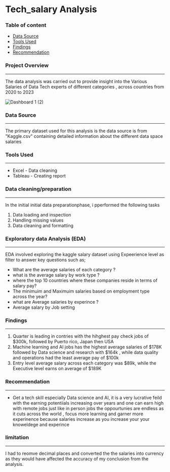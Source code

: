 # Tech_salary Analysis

### Table of content

- [Data Source](#data-source)
- [Tools Used](#tools-used)
- [Findings](#findings)
- [Recommendation](#recommendation)


### Project Overview 
---
The data analysis  was carried out to provide insight into the Various Salaries of Data Tech experts of different categories , across countries from 2020 to 2023


![Dashboard 1 (2)](https://github.com/AluuPhilip/Tech_salary/assets/157082605/c3b8f542-5982-4efc-a93a-d058121594d1)

### Data Source 
---
The primary dataset used for this analysis is the data source is from "Kaggle.csv" containing detailed information about the different data space salaries

### Tools Used 
---

- Excel - Data cleaning
- Tableau - Creating report

### Data cleaning/preparation
---

In the initial initial data preparationphase, i pperformed the following tasks
1. Data loading and inspection
2. Handling missing values
3. Data cleaning and formatting

### Exploratory data Analysis (EDA)
---

EDA involved exploring the kaggle salary dataset using Expeerience level as filter to answer key questions such as;
- What are the average salaries of each category ?
- what is the average salary by work type ?
- where the top 10 countries where these companies reside in terms of salary pay?
-  The minimuim and Maximuim salaries based on employment type across the year?
- what are Average salaries by experince ?
- Average salary by Job setting

### Findings 
---

1. Quarter is leading in contries with the hihghest pay check jobs of $300k, followed by Puerto rico, Japan then USA
2. Machine learning and AI jobs has the highest average salaries of $178K followed by Data science and research with $164k , while data quality and operations had the least average pay of $100k
3. Entry level average salary across each category was $89k, while the Executive level earns on average of $189K
   
### Recommendation 
---

- Get a tech skill especially Data science and AI, it is a very lucrative feild with the earning potentiials increasing over years and one can earn high with remote jobs just like in person jobs
the oppourtunies are endless as it cuts across the world , focus more learning and garner more experinence because salaries increase as you increase your your knoweldege and experince

### limitation
---
I had to reomve decimal places and converted the the salaries into currency as they would have affected the accuracy of my conclusion from the analysis.
